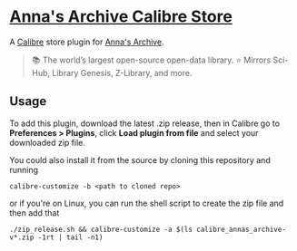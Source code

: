 # [Anna's Archive Calibre Store](https://github.com/ScottBot10/calibre_annas_archive)

A [Calibre](https://calibre-ebook.com/) store plugin for [Anna's Archive](https://annas-archive.org/).
> 📚 The world’s largest open-source open-data library. ⭐️ Mirrors Sci-Hub, Library Genesis, Z-Library, and more.

## Usage
To add this plugin, download the latest .zip release, 
then in Calibre go to **Preferences > Plugins**, click **Load plugin from file** and select your downloaded zip file.

You could also install it from the source by cloning this repository and running
```shell
calibre-customize -b <path to cloned repo>
```
or if you're on Linux, you can run the shell script to create the zip file and then add that
```shell
./zip_release.sh && calibre-customize -a $(ls calibre_annas_archive-v*.zip -1rt | tail -n1)
```